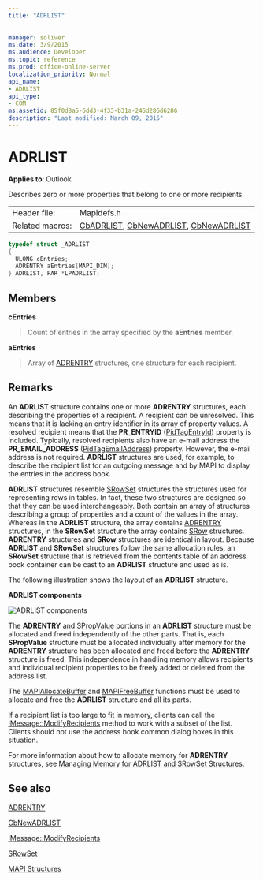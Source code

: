 ```yaml
---
title: "ADRLIST"
 
 
manager: soliver
ms.date: 3/9/2015
ms.audience: Developer
ms.topic: reference
ms.prod: office-online-server
localization_priority: Normal
api_name:
- ADRLIST
api_type:
- COM
ms.assetid: 85f0d8a5-6dd3-4f33-b31a-246d286d6286
description: "Last modified: March 09, 2015"
---
```


# ADRLIST

  
  
**Applies to**: Outlook 
  
Describes zero or more properties that belong to one or more recipients. 
  
|||
|:-----|:-----|
|Header file:  <br/> |Mapidefs.h  <br/> |
|Related macros:  <br/> |[CbADRLIST](cbadrlist.md), [CbNewADRLIST](cbnewadrlist.md), [CbNewADRLIST](cbnewadrlist.md) <br/> |
   
```cpp
typedef struct _ADRLIST
{
  ULONG cEntries;
  ADRENTRY aEntries[MAPI_DIM];
} ADRLIST, FAR *LPADRLIST;

```

## Members

 **cEntries**
  
> Count of entries in the array specified by the **aEntries** member. 
    
 **aEntries**
  
> Array of [ADRENTRY](adrentry.md) structures, one structure for each recipient. 
    
## Remarks

An **ADRLIST** structure contains one or more **ADRENTRY** structures, each describing the properties of a recipient. A recipient can be unresolved. This means that it is lacking an entry identifier in its array of property values. A resolved recipient means that the **PR_ENTRYID** ([PidTagEntryId](pidtagentryid-canonical-property.md)) property is included. Typically, resolved recipients also have an e-mail address the **PR_EMAIL_ADDRESS** ([PidTagEmailAddress](pidtagemailaddress-canonical-property.md)) property. However, the e-mail address is not required. **ADRLIST** structures are used, for example, to describe the recipient list for an outgoing message and by MAPI to display the entries in the address book. 
  
 **ADRLIST** structures resemble [SRowSet](srowset.md) structures the structures used for representing rows in tables. In fact, these two structures are designed so that they can be used interchangeably. Both contain an array of structures describing a group of properties and a count of the values in the array. Whereas in the **ADRLIST** structure, the array contains [ADRENTRY](adrentry.md) structures, in the **SRowSet** structure the array contains [SRow](srow.md) structures. **ADRENTRY** structures and **SRow** structures are identical in layout. Because **ADRLIST** and **SRowSet** structures follow the same allocation rules, an **SRowSet** structure that is retrieved from the contents table of an address book container can be cast to an **ADRLIST** structure and used as is. 
  
The following illustration shows the layout of an **ADRLIST** structure. 
  
 **ADRLIST components**
  
![ADRLIST components](media/amapi_18.gif)
  
The **ADRENTRY** and [SPropValue](spropvalue.md) portions in an **ADRLIST** structure must be allocated and freed independently of the other parts. That is, each **SPropValue** structure must be allocated individually after memory for the **ADRENTRY** structure has been allocated and freed before the **ADRENTRY** structure is freed. This independence in handling memory allows recipients and individual recipient properties to be freely added or deleted from the address list. 
  
The [MAPIAllocateBuffer](mapiallocatebuffer.md) and [MAPIFreeBuffer](mapifreebuffer.md) functions must be used to allocate and free the **ADRLIST** structure and all its parts. 
  
If a recipient list is too large to fit in memory, clients can call the [IMessage::ModifyRecipients](imessage-modifyrecipients.md) method to work with a subset of the list. Clients should not use the address book common dialog boxes in this situation. 
  
For more information about how to allocate memory for **ADRENTRY** structures, see [Managing Memory for ADRLIST and SRowSet Structures](managing-memory-for-adrlist-and-srowset-structures.md). 
  
## See also



[ADRENTRY](adrentry.md)
  
[CbNewADRLIST](cbnewadrlist.md)
  
[IMessage::ModifyRecipients](imessage-modifyrecipients.md)
  
[SRowSet](srowset.md)


[MAPI Structures](mapi-structures.md)

